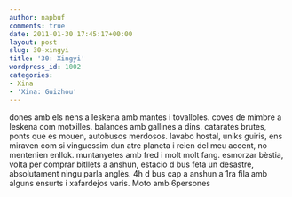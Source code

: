 ```yaml
---
author: napbuf
comments: true
date: 2011-01-30 17:45:17+00:00
layout: post
slug: 30-xingyi
title: '30: Xingyi'
wordpress_id: 1002
categories:
- Xina
- 'Xina: Guizhou'
---
```


dones amb els nens a leskena amb mantes i tovalloles.
coves de mimbre a leskena com motxilles.
balances amb gallines a dins.
catarates brutes, ponts que es mouen, autobusos merdosos.
lavabo hostal, uniks guiris, ens miraven com si vinguessim dun atre planeta i reien del meu accent, no mentenien enllok. muntanyetes amb fred i molt molt fang.
esmorzar bèstia, volta per comprar bitllets a anshun, estacio d bus feta un desastre, absolutament ningu parla anglès.
4h d bus cap a anshun a 1ra fila amb alguns ensurts i xafardejos varis.
Moto amb 6persones
